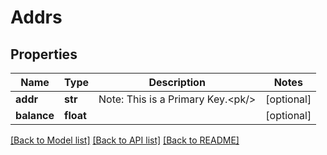 # Addrs

## Properties
Name | Type | Description | Notes
------------ | ------------- | ------------- | -------------
**addr** | **str** | Note: This is a Primary Key.&lt;pk/&gt; | [optional] 
**balance** | **float** |  | [optional] 

[[Back to Model list]](../README.md#documentation-for-models) [[Back to API list]](../README.md#documentation-for-api-endpoints) [[Back to README]](../README.md)


